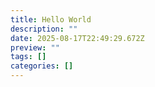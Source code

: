 ```yaml
---
title: Hello World
description: ""
date: 2025-08-17T22:49:29.672Z
preview: ""
tags: []
categories: []
---
```


